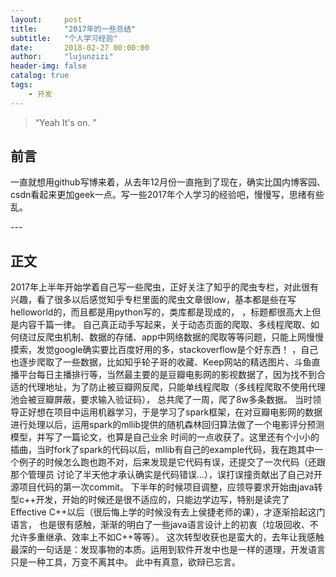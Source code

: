 ```yaml
---
layout:     post
title:      "2017年的一些总结"
subtitle:   "个人学习经验"
date:       2018-02-27 00:00:00
author:     "lujunzizi"
header-img: false
catalog: true
tags:
    - 开发
---
```


> “Yeah It's on. ”


## 前言

一直就想用github写博来着，从去年12月份一直拖到了现在，确实比国内博客园、csdn看起来更加geek一点。写一些2017年个人学习的经验吧，慢慢写，思绪有些乱。

<p id = "build"></p>
---

## 正文

2017年上半年开始学着自己写一些爬虫，正好关注了知乎的爬虫专栏，对此很有兴趣，看了很多以后感觉知乎专栏里面的爬虫文章很low，基本都是些在写helloworld的，而且都是用python写的，类库都是现成的，
，标题都很高大上但是内容千篇一律。
自己真正动手写起来，关于动态页面的爬取、多线程爬取、如何绕过反爬虫机制、数据的存储、app中网络数据的爬取等等问题，只能上网慢慢摸索，发觉google确实要比百度好用的多，stackoverflow是个好东西！
，自己也逐步爬取了一些数据，比如知乎轮子哥的收藏、Keep网站的精选图片、斗鱼直播平台每日主播排行等，当然最主要的是豆瓣电影网的影视数据了，因为找不到合适的代理地址，为了防止被豆瓣网反爬，只能单线程爬取（多线程爬取不使用代理池会被豆瓣屏蔽，要求输入验证码），
总共爬了一周，爬了8w多条数据。
当时领导正好想在项目中运用机器学习，于是学习了spark框架，在对豆瓣电影网的数据进行处理以后，运用spark的mllib提供的随机森林回归算法做了一个电影评分预测模型，并写了一篇论文，也算是自己业余
时间的一点收获了。这里还有个小小的插曲，当时fork了spark的代码以后，mllib有自己的example代码，我在跑其中一个例子的时候怎么跑也跑不对，后来发现是它代码有误，还提交了一次代码（还跟那个管理员
讨论了半天他才承认确实是代码错误...），误打误撞贡献出了自己对开源项目代码的第一次commit。
下半年的时候项目调整，应领导要求开始由java转型c++开发，开始的时候还是很不适应的，只能边学边写，特别是读完了Effective C++以后（很后悔上学的时候没有去上侯捷老师的课），才逐渐拾起这门语言，
也是很有感触，渐渐的明白了一些java语言设计上的初衷（垃圾回收、不允许多重继承、效率上不如C++等等）。
这次转型收获也是蛮大的，去年让我感触最深的一句话是：发现事物的本质。运用到软件开发中也是一样的道理，开发语言只是一种工具，万变不离其中。
此中有真意，欲辩已忘言。
